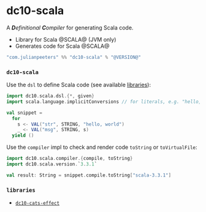 # dc10-scala
A ***D**efinitional* ***C**ompiler* for generating Scala code.
 - Library for Scala @SCALA@ (JVM only)
 - Generates code for Scala @SCALA@

```scala
"com.julianpeeters" %% "dc10-scala" % "@VERSION@"
```

### `dc10-scala`


Use the `dsl` to define Scala code (see available [libraries](#libraries)):

```scala mdoc
import dc10.scala.dsl.{*, given}
import scala.language.implicitConversions // for literals, e.g. "hello, world"

val snippet = 
  for
    s <- VAL("str", STRING, "hello, world")
    _ <- VAL("msg", STRING, s)
  yield ()
```

Use the `compiler` impl to check and render code `toString` or `toVirtualFile`:

```scala mdoc
import dc10.scala.compiler.{compile, toString}
import dc10.scala.version.`3.3.1`

val result: String = snippet.compile.toString["scala-3.3.1"]
```

### `libraries`
 - [`dc10-cats-effect`](https://github.com/julianpeeters/dc10-cats-effect)
